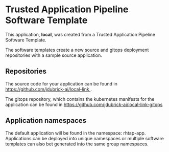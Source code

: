 # Trusted Application Pipeline Software Template

This application, **local**, was created from a Trusted Application Pipeline Software Template.

The software templates create a new source and gitops deployment repositories with a sample source application. 

## Repositories

The source code for your application can be found in [https://github.com/jdubrick-ai/local-link ](https://github.com/jdubrick-ai/local-link ).
 
The gitops repository, which contains the kubernetes manifests for the application can be found in 
[https://github.com/jdubrick-ai/local-link-gitops ](https://github.com/jdubrick-ai/local-link-gitops ) 

## Application namespaces 

The default application will be found in the namespace: rhtap-app. Applications can be deployed into unique namespaces or multiple software templates can also bet generated into the same group namespaces.  